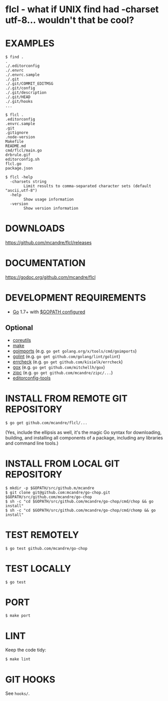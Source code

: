 # flcl - what if UNIX find had -charset utf-8... wouldn't that be cool?

# EXAMPLES

```
$ find .
.
./.editorconfig
./.envrc
./.envrc.sample
./.git
./.git/COMMIT_EDITMSG
./.git/config
./.git/description
./.git/HEAD
./.git/hooks
...

$ flcl .
.editorconfig
.envrc.sample
.git
.gitignore
.node-version
Makefile
README.md
cmd/flcl/main.go
drbrule.gif
editorconfig.sh
flcl.go
package.json

$ flcl -help
  -charsets string
        Limit results to comma-separated character sets (default "ascii,utf-8")
  -help
        Show usage information
  -version
        Show version information
```

# DOWNLOADS

https://github.com/mcandre/flcl/releases

# DOCUMENTATION

https://godoc.org/github.com/mcandre/flcl

# DEVELOPMENT REQUIREMENTS

* [Go](https://golang.org) 1.7+ with [$GOPATH configured](https://gist.github.com/mcandre/ef73fb77a825bd153b7836ddbd9a6ddc)

## Optional

* [coreutils](https://www.gnu.org/software/coreutils/coreutils.html)
* [make](https://www.gnu.org/software/make/)
* [goimports](https://godoc.org/golang.org/x/tools/cmd/goimports) (e.g. `go get golang.org/x/tools/cmd/goimports`)
* [golint](https://github.com/golang/lint) (e.g. `go get github.com/golang/lint/golint`)
* [errcheck](https://github.com/kisielk/errcheck) (e.g. `go get github.com/kisielk/errcheck`)
* [gox](https://github.com/mitchellh/gox) (e.g. `go get github.com/mitchellh/gox`)
* [zipc](https://github.com/mcandre/zipc) (e.g. `go get github.com/mcandre/zipc/...`)
* [editorconfig-tools](https://www.npmjs.com/package/editorconfig-tools)

# INSTALL FROM REMOTE GIT REPOSITORY

```
$ go get github.com/mcandre/flcl/...
```

(Yes, include the ellipsis as well, it's the magic Go syntax for downloading, building, and installing all components of a package, including any libraries and command line tools.)

# INSTALL FROM LOCAL GIT REPOSITORY

```
$ mkdir -p $GOPATH/src/github.m/mcandre
$ git clone git@github.com:mcandre/go-chop.git $GOPATH/src/github.com/mcandre/go-chop
$ sh -c "cd $GOPATH/src/github.com/mcandre/go-chop/cmd/chop && go install"
$ sh -c "cd $GOPATH/src/github.com/mcandre/go-chop/cmd/chomp && go install"
```

# TEST REMOTELY

```
$ go test github.com/mcandre/go-chop
```

# TEST LOCALLY

```
$ go test
```

# PORT

```
$ make port
```

# LINT

Keep the code tidy:

```
$ make lint
```

# GIT HOOKS

See `hooks/`.
